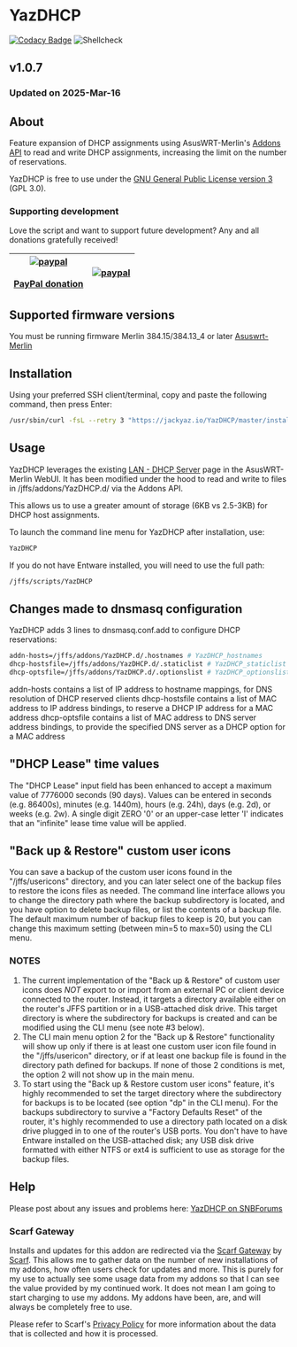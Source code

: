 # YazDHCP

[![Codacy Badge](https://app.codacy.com/project/badge/Grade/1f193c7b92a34b60bc1ef9a647f04908)](https://www.codacy.com/gh/jackyaz/YazDHCP/dashboard?utm_source=github.com&amp;utm_medium=referral&amp;utm_content=jackyaz/YazDHCP&amp;utm_campaign=Badge_Grade)
![Shellcheck](https://github.com/jackyaz/YazDHCP/actions/workflows/shellcheck.yml/badge.svg)

## v1.0.7

### Updated on 2025-Mar-16

## About

Feature expansion of DHCP assignments using AsusWRT-Merlin's [Addons API](https://github.com/RMerl/asuswrt-merlin.ng/wiki/Addons-API) to read and write DHCP assignments, increasing the limit on the number of reservations.

YazDHCP is free to use under the [GNU General Public License version 3](https://opensource.org/licenses/GPL-3.0) (GPL 3.0).

### Supporting development

Love the script and want to support future development? Any and all donations gratefully received!

| [![paypal](https://www.paypalobjects.com/en_GB/i/btn/btn_donate_LG.gif)](https://www.paypal.com/donate/?hosted_button_id=47UTYVRBDKSTL) <br /><br /> [**PayPal donation**](https://www.paypal.com/donate/?hosted_button_id=47UTYVRBDKSTL) | [![paypal](https://puu.sh/IAhtp/3788f3a473.png)](https://www.paypal.com/donate/?hosted_button_id=47UTYVRBDKSTL) |
| :----: | --- |

## Supported firmware versions

You must be running firmware Merlin 384.15/384.13_4 or later [Asuswrt-Merlin](https://asuswrt.lostrealm.ca/)

## Installation

Using your preferred SSH client/terminal, copy and paste the following command, then press Enter:

```sh
/usr/sbin/curl -fsL --retry 3 "https://jackyaz.io/YazDHCP/master/install/YazDHCP.sh" -o "/jffs/scripts/YazDHCP" && chmod 0755 /jffs/scripts/YazDHCP && /jffs/scripts/YazDHCP install
```

## Usage

YazDHCP leverages the existing [LAN - DHCP Server](http://router.asus.com/Advanced_DHCP_Content.asp) page in the AsusWRT-Merlin WebUI. It has been modified under the hood to read and write to files in /jffs/addons/YazDHCP.d/ via the Addons API.

This allows us to use a greater amount of storage (6KB vs 2.5-3KB) for DHCP host assignments.

To launch the command line menu for YazDHCP after installation, use:

```sh
YazDHCP
```

If you do not have Entware installed, you will need to use the full path:

```sh
/jffs/scripts/YazDHCP
```

## Changes made to dnsmasq configuration

YazDHCP adds 3 lines to dnsmasq.conf.add to configure DHCP reservations:

```sh
addn-hosts=/jffs/addons/YazDHCP.d/.hostnames # YazDHCP_hostnames
dhcp-hostsfile=/jffs/addons/YazDHCP.d/.staticlist # YazDHCP_staticlist
dhcp-optsfile=/jffs/addons/YazDHCP.d/.optionslist # YazDHCP_optionslist
```

addn-hosts contains a list of IP address to hostname mappings, for DNS resolution of DHCP reserved clients
dhcp-hostsfile contains a list of MAC address to IP address bindings, to reserve a DHCP IP address for a MAC address
dhcp-optsfile contains a list of MAC address to DNS server address bindings, to provide the specified DNS server as a DHCP option for a MAC address

## "DHCP Lease" time values

The "DHCP Lease" input field has been enhanced to accept a maximum value of 7776000 seconds (90 days). Values can be entered in seconds (e.g. 86400s), minutes (e.g. 1440m), hours (e.g. 24h), days (e.g. 2d), or weeks (e.g. 2w). A single digit ZERO '0' or an upper-case letter 'I' indicates that an "infinite" lease time value will be applied.

## "Back up & Restore" custom user icons

You can save a backup of the custom user icons found in the "/jffs/usericons" directory, and you can later select one of the backup files to restore the icons files as needed. The command line interface allows you to change the directory path where the backup subdirectory is located, and you have option to delete backup files, or list the contents of a backup file. The default maximum number of backup files to keep is 20, but you can change this maximum setting (between min=5 to max=50) using the CLI menu.

### NOTES

1) The current implementation of the "Back up & Restore" of custom user icons does *NOT* export to or import from an external PC or client device connected to the router. Instead, it targets a directory available either on the router's JFFS partition or in a USB-attached disk drive. This target directory is where the subdirectory for backups is created and can be modified using the CLI menu (see note #3 below).
2) The CLI main menu option 2 for the "Back up & Restore" functionality will show up only if there is at least one custom user icon file found in the "/jffs/usericon" directory, or if at least one backup file is found in the directory path defined for backups. If none of those 2 conditions is met, the option 2 will not show up in the main menu.
3) To start using the "Back up & Restore custom user icons" feature, it's highly recommended to set the target directory where the subdirectory for backups is to be located (see option "dp" in the CLI menu). For the backups subdirectory to survive a "Factory Defaults Reset" of the router, it's highly recommended to use a directory path located on a disk drive plugged in to one of the router's USB ports. You don't have to have Entware installed on the USB-attached disk; any USB disk drive formatted with either NTFS or ext4 is sufficient to use as storage for the backup files.

## Help

Please post about any issues and problems here: [YazDHCP on SNBForums](https://www.snbforums.com/forums/asuswrt-merlin-addons.60/?prefix_id=31)

### Scarf Gateway

Installs and updates for this addon are redirected via the [Scarf Gateway](https://about.scarf.sh/scarf-gateway) by [Scarf](https://about.scarf.sh/about). This allows me to gather data on the number of new installations of my addons, how often users check for updates and more. This is purely for my use to actually see some usage data from my addons so that I can see the value provided by my continued work. It does not mean I am going to start charging to use my addons. My addons have been, are, and will always be completely free to use.

Please refer to Scarf's [Privacy Policy](https://about.scarf.sh/privacy) for more information about the data that is collected and how it is processed.
